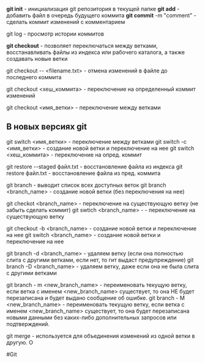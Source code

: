 
**git init** - инициализация git репозитория в текущей папке
**git add** <filename> - добавить файл в очередь будущего коммита
**git commit** -m "comment" - сделать коммит изменений с комментарием

git log - просмотр истории коммитов 

**git checkout** - позволяет переключаться между ветками, восстанавливать файлы из индекса или рабочего каталога, а также создавать новые ветки

git checkout -- <filename.txt> - отмена изменений в файле до последнего коммита

git checkout <хеш_коммита> - переключение на определенный коммит  изменений

git checkout <имя_ветки> - переключение между ветками

## В новых версиях git

git switch <имя_ветки> - переключение между ветками
git switch -c <имя_ветки> - создание новой ветки и переключение на нее
git switch <хеш_коммита> - переключение на опред. коммит

git restore --staged файл.txt - восстановление файла из индекса
git restore файл.txt - восстановление файла из пред. коммита

git branch - выводит список всех доступных веток
git branch <branch_name> - создание новой ветки (без переключения на нее)

git checkot <branch_name> - переключение на существующую ветку (не забыть сделать коммит)
git swtich <branch_name> - - переключение на существующую ветку

git checkout -b <branch_name> - создание новой ветки и переключение на нее
git switch <branch_name> - создание новой ветки и переключение на нее

git branch -d <branch_name> - удаляем ветку (если она полностью слита с другими ветками, если нет, то гит выдаст предупреждение)
git branch -D <branch_name> - удаляем ветку, даже если она не была слита с другими ветками

git branch - m <new_branch_name> - переименовать текущую ветку, если ветка с именем <new_branch_name> существует, то она НЕ будет перезаписана и будет выдано сообщение об ошибке.
git branch - M <new_branch_name> - переименовать текущую ветку, если ветка с именем <new_branch_name> существует, то она будет перезаписана новыми данными без каких-либо дополнительных запросов или подтверждений.

git merge - используется для объединения изменений из одной ветки в другую. О


#Git 